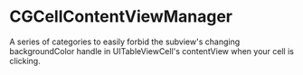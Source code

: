 # CGCellContentViewManager
A series of categories to easily forbid the subview's changing backgroundColor handle in UITableViewCell's contentView when your cell is clicking.
